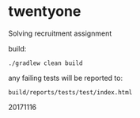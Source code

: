 # twentyone
Solving recruitment assignment

build:

`./gradlew clean build`

any failing tests will be reported to:

`build/reports/tests/test/index.html`

20171116